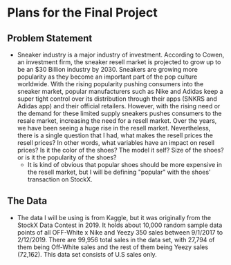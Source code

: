 # Plans for the Final Project 

## Problem Statement 
* Sneaker industry is a major industry of investment. According to Cowen, an investment firm, the sneaker resell market is projected to grow up to be an $30 Billion industry by 2030. Sneakers are growing more popularity as they become an important part of the pop culture worldwide. With the rising popularity pushing consumers into the sneaker market, popular manufacturers such as Nike and Adidas keep a super tight control over its distribution through their apps (SNKRS and Adidas app) and their official retailers. However, with the rising need or the demand for these limited supply sneakers pushes consumers to the resale market, increasing the need for a resell market. Over the years, we have been seeing a huge rise in the resell market. Nevertheless, there is a single question that I had, what makes the resell prices the resell prices? In other words, what variables have an impact on resell prices? Is it the color of the shoes? The model it self? Size of the shoes? or is it the popularity of the shoes? 
  * It is kind of obvious that popular shoes should be more expensive in the resell market, but I will be defining "popular" with the shoes' transaction on StockX.

## The Data
* The data I will be using is from Kaggle, but it was originally from the StockX Data Contest in 2019. It holds about 10,000 random sample data points of all OFF-White x Nike and Yeezy 350 sales between 9/1/2017 to 2/12/2019. There are 99,956 total sales in the data set, with 27,794 of them being Off-White sales and the rest of them being Yeezy sales (72,162). This data set consists of U.S sales only. 


